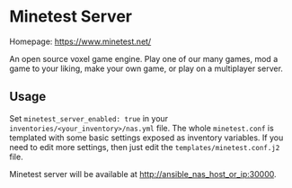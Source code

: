 # Minetest Server

Homepage: <https://www.minetest.net/>

An open source voxel game engine. Play one of our many games, mod a game to your liking, make your own game, or play on a multiplayer server.

## Usage

Set `minetest_server_enabled: true` in your `inventories/<your_inventory>/nas.yml` file. The whole `minetest.conf` is templated with some basic settings exposed as inventory variables. If you need to edit more settings, then just edit the `templates/minetest.conf.j2` file.

Minetest server will be available at <http://ansible_nas_host_or_ip:30000>.
